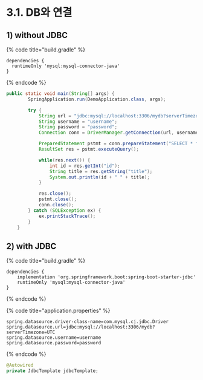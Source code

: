 # 3.1. DB와 연결

## 1\) without JDBC

{% code title="build.gradle" %}
```text
dependencies {
  runtimeOnly 'mysql:mysql-connector-java'
}
```
{% endcode %}

```java
public static void main(String[] args) {
		SpringApplication.run(DemoApplication.class, args);

		try {
			String url = "jdbc:mysql://localhost:3306/mydb?serverTimezone=UTC";
			String username = "username";
			String password = "password";
			Connection conn = DriverManager.getConnection(url, username, password);

			PreparedStatement pstmt = conn.prepareStatement("SELECT * from mytable");
			ResultSet res = pstmt.executeQuery();

			while(res.next()) {
				int id = res.getInt("id");
				String title = res.getString("title");
				System.out.println(id + " " + title);
			}

			res.close();
			pstmt.close();
			conn.close();
		} catch (SQLException ex) {
			ex.printStackTrace();
		}
	}
```

## 2\) with JDBC

{% code title="build.gradle" %}
```text
dependencies {
	implementation 'org.springframework.boot:spring-boot-starter-jdbc'
	runtimeOnly 'mysql:mysql-connector-java'
}
```
{% endcode %}

{% code title="application.properties" %}
```text
spring.datasource.driver-class-name=com.mysql.cj.jdbc.Driver
spring.datasource.url=jdbc:mysql://localhost:3306/mydb?serverTimezone=UTC
spring.datasource.username=username
spring.datasource.password=password
```
{% endcode %}

```java
@Autowired
private JdbcTemplate jdbcTemplate;
```

